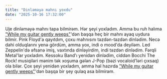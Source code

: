 ```yaml
---
title: "Dinləməyə mahnı yoxdu"
date: "2025-10-16 17:32:00"
---
```


Uje dinləməyə mahnı tapa bilmirəm. Hər şeyi yoxladım. Amma bu ruh halıma ["While my guitar gently weeps"](https://music.youtube.com/watch?v=NU4yWui_DFQ&si=XAnoaabr8yBZ7wMa)'dən başqa heç bir mahnı ayaq uydura bilmir. Pink Floyd'a qayıtdım, çoxu mahnısını təzdən-təzdən dinlədim. Necə dahi olduqlarını yenə gördüm, amma yox, indi o mood'da deyiləm. Led Zeppelin'də əfsanə imiş, vaxtında dinləyirdim, indi təzdən dinlədim. Fərqli Metal'lar yoxladım. Kessoku Band'ı yenidən dinlədim, ciddən Bocchi The Rock! musiqiləri mənim tək xoşuma gələn J-Pop (bəzi vocaloid'ləri çıxsaq) ola bilər. Çox şeyi yenidən yoxladım, amma hal hazırda ["While my guitar gently weeps"](https://music.youtube.com/watch?v=NU4yWui_DFQ&si=XAnoaabr8yBZ7wMa)'dən başqa bir şey qulaq asa bilmirəm.
